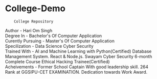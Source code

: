 # College-Demo
        College Repository
Author            - Hari Om Singh
<br>
Degree In         - Bachelor's Of Computer Application
<br>
Curently Pursuing - Master's Of Computer Application
<br>
Specilization     - Data Science 
                    Cyber Security
                    <br>
Trained With      - AI and Machine Learning with Python(Certified)
                    Database Management System.
                    React & Node.js.
                    Swayam Cyber Security 6-month Complete Course
                    Ethical Hacking Trainee(Certified)
                    <br>
Acheivements      - Former School Captain With good leadership skill.
                    264 Rank at GGSIPU-CET EXAMINATION.
                    Dedication towards Work Award.

                     
                      
